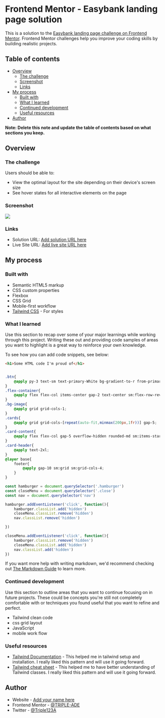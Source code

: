 # Frontend Mentor - Easybank landing page solution

This is a solution to the [Easybank landing page challenge on Frontend Mentor](https://www.frontendmentor.io/challenges/easybank-landing-page-WaUhkoDN). Frontend Mentor challenges help you improve your coding skills by building realistic projects. 

## Table of contents

- [Overview](#overview)
  - [The challenge](#the-challenge)
  - [Screenshot](#screenshot)
  - [Links](#links)
- [My process](#my-process)
  - [Built with](#built-with)
  - [What I learned](#what-i-learned)
  - [Continued development](#continued-development)
  - [Useful resources](#useful-resources)
- [Author](#author)

**Note: Delete this note and update the table of contents based on what sections you keep.**

## Overview

### The challenge

Users should be able to:

- View the optimal layout for the site depending on their device's screen size
- See hover states for all interactive elements on the page

### Screenshot

![](./screenshot.jpg)


### Links

- Solution URL: [Add solution URL here](https://your-solution-url.com)
- Live Site URL: [Add live site URL here](https://your-live-site-url.com)

## My process

### Built with

- Semantic HTML5 markup
- CSS custom properties
- Flexbox
- CSS Grid
- Mobile-first workflow
- [Tailwind CSS](https://tailwindcss.com/docs/) - For styles


### What I learned

Use this section to recap over some of your major learnings while working through this project. Writing these out and providing code samples of areas you want to highlight is a great way to reinforce your own knowledge.

To see how you can add code snippets, see below:

```html
<h1>Some HTML code I'm proud of</h1>
```
```css

.btn{
    @apply py-3 text-sm text-primary-White bg-gradient-to-r from-primary-Lime-Green via-primary-Lime-Green to-primary-Bright-cyan rounded-3xl px-7;
}
.flex-container{
    @apply flex flex-col items-center gap-2 text-center sm:flex-row-reverse sm:items-start;
}
.bg-image{
    @apply grid grid-cols-1;
}
.cards{
    @apply grid grid-cols-[repeat(auto-fit,minmax(200px,1fr))] gap-5;
}
.card-content{
    @apply flex flex-col gap-5 overflow-hidden rounded-md sm:items-start;
}
.card-header{
    @apply text-2xl;
}
@layer base{
    footer{
        @apply gap-10 sm:grid sm:grid-cols-4;
    }
}
```
```js
const hamburger = document.querySelector('.hamburger')
const closeMenu = document.querySelector('.close')
const nav = document.querySelector('nav')

hamburger.addEventListener('click', function(){
    hamburger.classList.add('hidden')
    closeMenu.classList.remove('hidden')
    nav.classList.remove('hidden')

})

closeMenu.addEventListener('click', function(){
    hamburger.classList.remove('hidden')
    closeMenu.classList.add('hidden')
    nav.classList.add('hidden')
})
```

If you want more help with writing markdown, we'd recommend checking out [The Markdown Guide](https://www.markdownguide.org/) to learn more.


### Continued development

Use this section to outline areas that you want to continue focusing on in future projects. These could be concepts you're still not completely comfortable with or techniques you found useful that you want to refine and perfect.

- Tailwind clean code
- css grid layout
- JavaScript
- mobile work flow

### Useful resources

- [Tailwind Documentation](https://tailwindcss.com/docs/) - This helped me in tailwind setup and installation. I really liked this pattern and will use it going forward.
- [Tailwind cheat sheet](https://nerdcave.com/tailwind-cheat-sheet) -  This helped me to have better understanding of Tailwind classes. I really liked this pattern and will use it going forward.

## Author

- Website - [Add your name here](https://www.your-site.com)
- Frontend Mentor - [@TRIPLE-ADE](https://www.frontendmentor.io/profile/TRIPLE-ADE)
- Twitter - [@Triple123A](https://www.twitter.com/Triple123A)